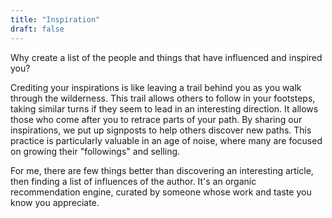 ```yaml
---
title: "Inspiration"
draft: false
---
```


Why create a list of the people and things that have influenced and inspired you?

Crediting your inspirations is like leaving a trail behind you as you walk through the wilderness.
This trail allows others to follow in your footsteps, taking similar turns if they seem to lead in an interesting direction.
It allows those who come after you to retrace parts of your path.
By sharing our inspirations, we put up signposts to help others discover new paths.
This practice is particularly valuable in an age of noise, where many are focused on growing their "followings" and selling.

For me, there are few things better than discovering an interesting article, then finding a list of influences of the author.
It's an organic recommendation engine, curated by someone whose work and taste you know you appreciate.

